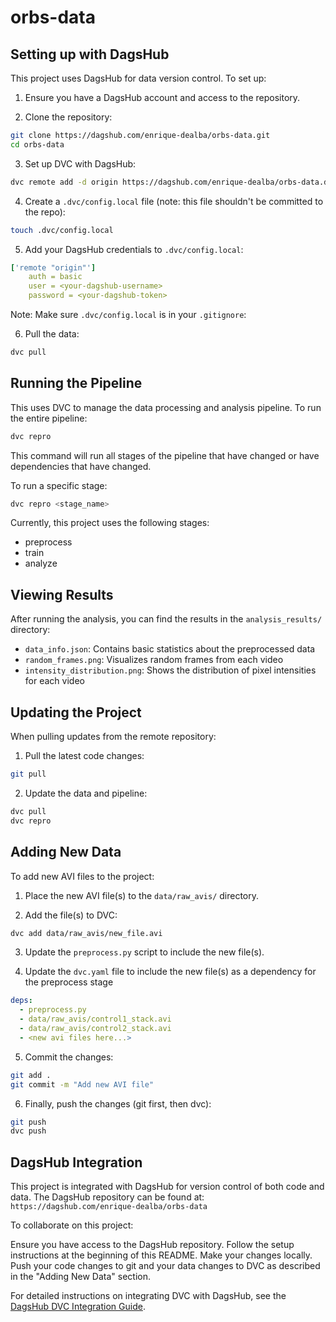 # orbs-data

## Setting up with DagsHub

This project uses DagsHub for data version control. To set up:

1. Ensure you have a DagsHub account and access to the repository.

2. Clone the repository:
```bash
git clone https://dagshub.com/enrique-dealba/orbs-data.git
cd orbs-data
```

3. Set up DVC with DagsHub:

```bash
dvc remote add -d origin https://dagshub.com/enrique-dealba/orbs-data.dvc
```

4. Create a `.dvc/config.local` file (note: this file shouldn't be committed to the repo):
```bash
touch .dvc/config.local
```

5. Add your DagsHub credentials to `.dvc/config.local`:
```yaml
['remote "origin"']
    auth = basic
    user = <your-dagshub-username>
    password = <your-dagshub-token>
```

Note: Make sure `.dvc/config.local` is in your `.gitignore`:

6. Pull the data:
```bash
dvc pull
```


## Running the Pipeline

This uses DVC to manage the data processing and analysis pipeline. To run the entire pipeline:

```bash
dvc repro
```

This command will run all stages of the pipeline that have changed or have dependencies that have changed.

To run a specific stage:

```bash
dvc repro <stage_name>
```

Currently, this project uses the following stages:
* preprocess
* train
* analyze

## Viewing Results

After running the analysis, you can find the results in the `analysis_results/` directory:

* `data_info.json`: Contains basic statistics about the preprocessed data
* `random_frames.png`: Visualizes random frames from each video
* `intensity_distribution.png`: Shows the distribution of pixel intensities for each video

## Updating the Project

When pulling updates from the remote repository:

1. Pull the latest code changes:

```bash
git pull
```

2. Update the data and pipeline:
```bash
dvc pull
dvc repro
```

## Adding New Data

To add new AVI files to the project:

1. Place the new AVI file(s) to the `data/raw_avis/` directory.

2. Add the file(s) to DVC:

```bash
dvc add data/raw_avis/new_file.avi
```

3. Update the `preprocess.py` script to include the new file(s).

4. Update the `dvc.yaml` file to include the new file(s) as a dependency for the preprocess stage

```yaml
deps:
  - preprocess.py
  - data/raw_avis/control1_stack.avi
  - data/raw_avis/control2_stack.avi
  - <new avi files here...>
```

5. Commit the changes:

```bash
git add .
git commit -m "Add new AVI file"
```

6. Finally, push the changes (git first, then dvc):

```bash
git push
dvc push
```

## DagsHub Integration

This project is integrated with DagsHub for version control of both code and data. The DagsHub repository can be found at: `https://dagshub.com/enrique-dealba/orbs-data`

To collaborate on this project:

Ensure you have access to the DagsHub repository.
Follow the setup instructions at the beginning of this README.
Make your changes locally.
Push your code changes to git and your data changes to DVC as described in the "Adding New Data" section.

For detailed instructions on integrating DVC with DagsHub, see the [DagsHub DVC Integration Guide](https://dagshub.com/docs/integration_guide/dvc/).
